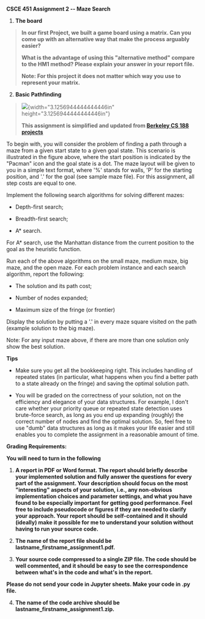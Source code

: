 **CSCE 451 Assignment 2 -- Maze Search**

1.  **The board**

> **In our first Project, we built a game board using a matrix. Can you
> come up with an alternative way that make the process arguably
> easier?**
>
> **What is the advantage of using this "alternative method" compare to
> the HM1 method? Please explain your answer in your report file.**
>
> **Note: For this project it does not matter which way you use to
> represent your matrix.**

2.  **Basic Pathfinding**

> ![](media/image1.jpeg){width="3.1256944444444446in"
> height="3.1256944444444446in"}
>
> **This assignment is simplified and updated from [Berkeley CS 188
> projects](https://inst.eecs.berkeley.edu/~cs188/sp11/projects/search/search.html)**

To begin with, you will consider the problem of finding a path through a
maze from a given start state to a given goal state. This scenario is
illustrated in the figure above, where the start position is indicated
by the \"Pacman\" icon and the goal state is a dot. The maze layout will
be given to you in a simple text format, where \'%\' stands for walls,
\'P\' for the starting position, and \'.\' for the goal (see sample maze
file). For this assignment, all step costs are equal to one.

Implement the following search algorithms for solving different mazes:

-   Depth-first search;

-   Breadth-first search;

-   A\* search.

For A\* search, use the Manhattan distance from the current position to
the goal as the heuristic function.

Run each of the above algorithms on the small maze, medium maze, big
maze, and the open maze. For each problem instance and each search
algorithm, report the following:

-   The solution and its path cost;

-   Number of nodes expanded;

-   Maximum size of the fringe (or frontier)

Display the solution by putting a \'.\' in every maze square visited on
the path (example solution to the big maze).

Note: For any input maze above, if there are more than one solution only
show the best solution.

**Tips**

-   Make sure you get all the bookkeeping right. This includes handling
    of repeated states (in particular, what happens when you find a
    better path to a state already on the fringe) and saving the optimal
    solution path.

-   You will be graded on the correctness of your solution, not on the
    efficiency and elegance of your data structures. For example, I
    don\'t care whether your priority queue or repeated state detection
    uses brute-force search, as long as you end up expanding (roughly)
    the correct number of nodes and find the optimal solution. So, feel
    free to use \"dumb\" data structures as long as it makes your life
    easier and still enables you to complete the assignment in a
    reasonable amount of time.

**Grading Requirements:**

**You will need to turn in the following**

1.  **A report in PDF or Word format. The report should briefly describe
    your implemented solution and fully answer the questions for every
    part of the assignment. Your description should focus on the most
    \"interesting\" aspects of your solution, i.e., any non-obvious
    implementation choices and parameter settings, and what you have
    found to be especially important for getting good performance. Feel
    free to include pseudocode or figures if they are needed to clarify
    your approach. Your report should be self-contained and it should
    (ideally) make it possible for me to understand your solution
    without having to run your source code.**

2.  **The name of the report file should be
    lastname_firstname_assignment1.pdf.**

3.  **Your source code compressed to a single ZIP file. The code should
    be well commented, and it should be easy to see the correspondence
    between what\'s in the code and what\'s in the report.**

**Please do not send your code in Jupyter sheets. Make your code in .py
file.**

4.  **The name of the code archive should be
    lastname_firstname_assignment1.zip.**

